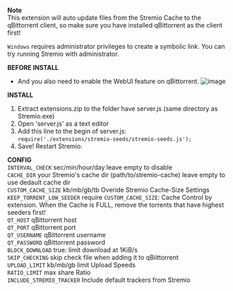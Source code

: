 **Note**  
This extension will auto update files from the Stremio Cache to the qBittorrent client, so make sure you have installed qBittorrent as the client first!  
  
`Windows` requires administrator privileges to create a symbolic link. You can try running Stremio with administrator.  
  
**BEFORE INSTALL**  
- And you also need to enable the WebUI feature on qBittorrent.
![image](https://github.com/Vance-ng-vn/Stremio-Seeds/assets/88782390/f672a689-f53e-43c8-a23b-aef06c23c4df)


**INSTALL**  
1. Extract extensions.zip to the folder have server.js (same directory as Stremio.exe)
2. Open 'server.js' as a text editor
3. Add this line to the begin of server.js:  
  `require('./extensions/stremio-seeds/stremio-seeds.js');`
4. Save! Restart Stremio.

**CONFIG**  
`INTERVAL_CHECK` sec/min/hour/day leave empty to disable  
`CACHE_DIR` your Stremio's cache dir (path/to/stremio-cache) leave empty to use dedault cache dir  
`CUSTOM_CACHE_SIZE` kb/mb/gb/tb Overide Stremio Cache-Size Settings  
`KEEP_TORRENT_LOW_SEEDER` require `CUSTOM_CACHE_SIZE`: Cache Control by extension. When the Cache is FULL, remove the torrents that have highest seeders first!  
`QT_HOST` qBittorrent host  
`QT_PORT` qBittorrent port  
`QT_USERNAME` qBittorrent username  
`QT_PASSWORD` qBittorrent password  
`BLOCK_DOWNLOAD` true: limit download at 1KiB/s  
`SKIP_CHECKING` skip check file when adding it to qBiittorrent  
`UPLOAD_LIMIT` kb/mb/gb limit Upload Speeds  
`RATIO_LIMIT` max share Ratio  
`INCLUDE_STREMIO_TRACKER` Include default trackers from Stremio  
